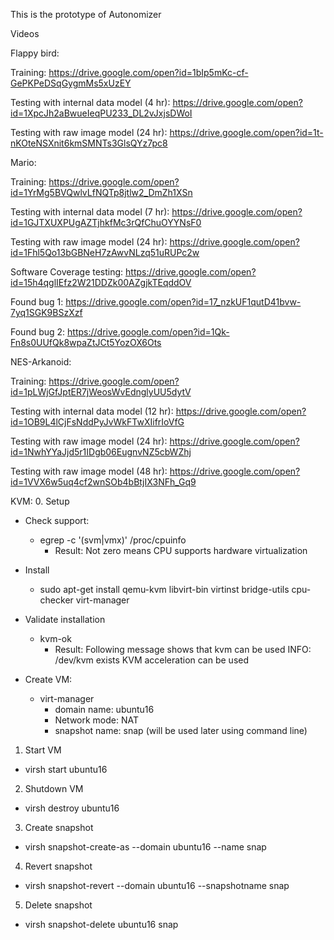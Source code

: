 This is the prototype of Autonomizer

Videos

Flappy bird:

Training:
https://drive.google.com/open?id=1bIp5mKc-cf-GePKPeDSqGygmMs5xUzEY

Testing with internal data model (4 hr):
https://drive.google.com/open?id=1XpcJh2aBwueIeqPU233_DL2vJxjsDWoI

Testing with raw image model (24 hr):
https://drive.google.com/open?id=1t-nKOteNSXnit6kmSMNTs3GlsQYz7pc8

Mario:

Training:
https://drive.google.com/open?id=1YrMg5BVQwlvLfNQTp8jtlw2_DmZh1XSn

Testing with internal data model (7 hr):
https://drive.google.com/open?id=1GJTXUXPUgAZTjhkfMc3rQfChuOYYNsF0

Testing with raw image model (24 hr):
https://drive.google.com/open?id=1Fhl5Qo13bGBNeH7zAwvNLzq51uRUPc2w

Software Coverage testing:
https://drive.google.com/open?id=15h4qglIEfz2W21DDZk00AZgjkTEqddOV

Found bug 1:
https://drive.google.com/open?id=17_nzkUF1qutD41bvw-7yq1SGK9BSzXzf

Found bug 2:
https://drive.google.com/open?id=1Qk-Fn8s0UUfQk8wpaZtJCt5YozOX6Ots

NES-Arkanoid:

Training:
https://drive.google.com/open?id=1pLWjGfJptER7jWeosWvEdnglyUU5dytV

Testing with internal data model (12 hr):
https://drive.google.com/open?id=1OB9L4lCjFsNddPyJvWkFTwXIifrIoVfG

Testing with raw image model (24 hr):
https://drive.google.com/open?id=1NwhYYaJjd5r1IDgb06EugnvNZ5cbWZhj

Testing with raw image model (48 hr):
https://drive.google.com/open?id=1VVX6w5uq4cf2wnSOb4bBtjIX3NFh_Gq9

KVM:
0. Setup
  - Check support:
    - egrep -c '(svm|vmx)' /proc/cpuinfo
      - Result: Not zero means CPU supports hardware virtualization
  - Install
    - sudo apt-get install qemu-kvm libvirt-bin virtinst bridge-utils cpu-checker virt-manager
  - Validate installation
    - kvm-ok
      - Result: Following message shows that kvm can be used 
        INFO: /dev/kvm exists
        KVM acceleration can be used

  - Create VM:
    - virt-manager
      - domain name: ubuntu16
      - Network mode: NAT
      - snapshot name: snap (will be used later using command line)

1. Start VM
  - virsh start ubuntu16

2. Shutdown VM
  - virsh destroy ubuntu16

3. Create snapshot
  - virsh snapshot-create-as --domain ubuntu16 --name snap

4. Revert snapshot 
  - virsh snapshot-revert --domain ubuntu16 --snapshotname snap

5. Delete snapshot
  - virsh snapshot-delete ubuntu16 snap
